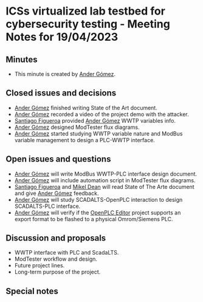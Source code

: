 

# ICSs virtualized lab testbed for cybersecurity testing - Meeting Notes for 19/04/2023

## Minutes
- This minute is created by [Ander Gómez](https://github.com/gomezander).

## Closed issues and decisions
- [Ander Gómez](https://github.com/gomezander) finished writing State of the Art document.
- [Ander Gómez](https://github.com/gomezander) recorded a video of the project demo with the attacker.
- [Santiago Figueroa](https://github.com/sfl0r3nz05) provided [Ander Gómez](https://github.com/gomezander) WWTP variables info.
- [Ander Gómez](https://github.com/gomezander) designed ModTester flux diagrams. 
- [Ander Gómez](https://github.com/gomezander) started studying WWTP variable nature and ModBus variable management to design a PLC-WWTP interface.
## Open issues and questions

- [Ander Gómez](https://github.com/gomezander) will write ModBus WWTP-PLC interface design document.
- [Ander Gómez](https://github.com/gomezander) will include automation script in ModTester flux diagrams.
- [Santiago Figueroa](https://github.com/sfl0r3nz05) and [Mikel Dean](mdeanoses@ceit.es) will read State of The Arte document and give [Ander Gómez](https://github.com/gomezander) feedback.
- [Ander Gómez](https://github.com/gomezander) will study SCADALTS-OpenPLC interaction  to design SCADALTS-PLC interface.
- [Ander Gómez](https://github.com/gomezander) will verify if the [OpenPLC Editor](https://openplcproject.com/docs/3-1-openplc-editor-overview/) project supports an export format to be flashed to a physical Omrom/Siemens PLC.

## Discussion and proposals
- WWTP interface with PLC and ScadaLTS.
- ModTester workflow and design.
- Future project lines.
- Long-term purpose of the project.

## Special notes
